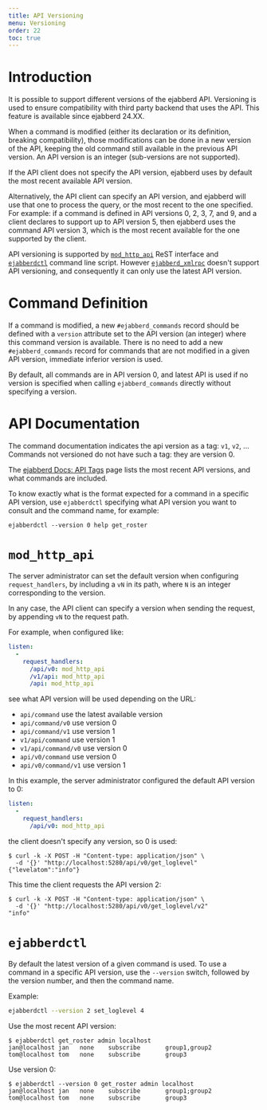 ```yaml
---
title: API Versioning
menu: Versioning
order: 22
toc: true
---
```


# Introduction

It is possible to support different versions of the ejabberd API.
Versioning is used to ensure compatibility with third party
backend that uses the API.
This feature is available since ejabberd 24.XX.

When a command is modified (either its
declaration or its definition, breaking compatibility), those
modifications can be done in a new version of the API, keeping the old
command still available in the previous API version.
An API version is an integer (sub-versions are not supported).

If the API client does not specify the API version,
ejabberd uses by default the most recent available API version.

Alternatively, the API client can specify an API version,
and ejabberd will use that one to process the query,
or the most recent to the one specified.
For example: if a command is defined in API versions 0, 2, 3, 7, and 9,
and a client declares to support up to API version 5,
then ejabberd uses the command API version 3, which is the most recent available
for the one supported by the client.

API versioning is supported by
[`mod_http_api`](https://docs.ejabberd.im/admin/configuration/modules/#mod-http-api)
ReST interface and
[`ejabberdctl`](https://docs.ejabberd.im/admin/guide/managing/#ejabberdctl)
command line script.
However [`ejabberd_xmlrpc`](https://docs.ejabberd.im/admin/configuration/listen/#ejabberd-xmlrpc)
doesn't support API versioning, and consequently it can only use the latest API version.


# Command Definition

If a command is modified, a new `#ejabberd_commands` record should be
defined with a `version` attribute set to the API version (an integer)
where this command version is available. There is no need to
add a new `#ejabberd_commands` record for commands that are not modified
in a given API version, immediate inferior version is used.

By default, all commands are in API version 0, and latest API is used
if no version is specified when calling `ejabberd_commands` directly
without specifying a version.


# API Documentation

The command documentation indicates the api version as a tag: `v1`, `v2`, ...
Commands not versioned do not have such a tag: they are version 0.

The [ejabberd Docs: API Tags](https://docs.ejabberd.im/developer/ejabberd-api/admin-tags/)
page lists the most recent API versions, and what commands are included.

To know exactly what is the format expected for a command in a specific API version,
use `ejabberdctl` specifying what API version you want to consult
and the command name, for example:
```
ejabberdctl --version 0 help get_roster
```


# `mod_http_api`

The server administrator can set the default version when configuring `request_handlers`,
by including a `vN` in its path, where `N` is an integer corresponding to the version.

In any case, the API client can specify a version when sending the request,
by appending `vN` to the request path.

For example, when configured like:
```yaml
listen:
  -
    request_handlers:
      /api/v0: mod_http_api
      /v1/api: mod_http_api
      /api: mod_http_api
```

see what API version will be used depending on the URL:

- `api/command` use the latest available version
- `api/command/v0` use version 0
- `api/command/v1` use version 1
- `v1/api/command` use version 1
- `v1/api/command/v0` use version 0
- `api/v0/command` use version 0
- `api/v0/command/v1` use version 1

In this example, the server administrator configured the default API version to 0:
```yaml
listen:
  -
    request_handlers:
      /api/v0: mod_http_api
```

the client doesn't specify any version, so 0 is used:
```
$ curl -k -X POST -H "Content-type: application/json" \
  -d '{}' "http://localhost:5280/api/v0/get_loglevel"
{"levelatom":"info"}
```

This time the client requests the API version 2:
```
$ curl -k -X POST -H "Content-type: application/json" \
  -d '{}' "http://localhost:5280/api/v0/get_loglevel/v2"
"info"
```


# `ejabberdctl`

By default the latest version of a given command is used.
To use a command in a specific API version, use the `--version` switch,
followed by the version number, and then the command name.

Example:
``` bash
ejabberdctl --version 2 set_loglevel 4
```

Use the most recent API version:
```
$ ejabberdctl get_roster admin localhost
jan@localhost jan   none    subscribe       group1,group2
tom@localhost tom   none    subscribe       group3
```

Use version 0:
```
$ ejabberdctl --version 0 get_roster admin localhost
jan@localhost jan   none    subscribe       group1;group2
tom@localhost tom   none    subscribe       group3
```
